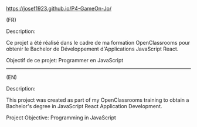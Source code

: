 
https://josef1923.github.io/P4-GameOn-Jo/


(FR)

Description:

Ce projet a été réalisé dans le cadre de ma formation OpenClassrooms pour obtenir le Bachelor de Développement d'Applications JavaScript React.

Objectif de ce projet:
Programmer en JavaScript

--------------------------------------

(EN)

Description:

This project was created as part of my OpenClassrooms training to obtain a Bachelor's degree in JavaScript React Application Development.

Project Objective:
Programming in JavaScript
